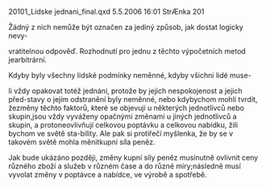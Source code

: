 
20101_Lidske jednani_final.qxd 5.5.2006 16:01 StrÆnka 201

Žádný z nich nemůže být označen za jediný způsob, jak dostat logicky nevy-

vratitelnou odpověď. Rozhodnutí pro jednu z těchto výpočetních metod jearbitrární.

Kdyby byly všechny lidské podmínky neměnné, kdyby všichni lidé muse-

li vždy opakovat totéž jednání, protože by jejich nespokojenost a jejich před-stavy o jejím odstranění byly neměnné, nebo kdybychom mohli tvrdit, žezměny těchto faktorů, které se objevují u některých jednotlivců nebo skupin,jsou vždy vyváženy opačnými změnami u jiných jednotlivců a skupin, a protoneovlivňují celkovou poptávku a celkovou nabídku, žili bychom ve světě sta-bility. Ale pak si protiřečí myšlenka, že by se v takovém světě mohla měnitkupní síla peněz.

Jak bude ukázáno později, změny kupní síly peněz musínutně ovlivnit ceny různého zboží a služeb v různém čase a do různé míry;následně musí vyvolat změny v poptávce a nabídce, ve výrobě a spotřebě.
